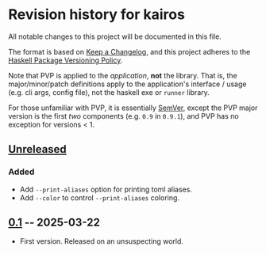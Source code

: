 # Revision history for kairos

All notable changes to this project will be documented in this file.

The format is based on [Keep a Changelog](https://keepachangelog.com/en/1.0.0/),
and this project adheres to the
[Haskell Package Versioning Policy](https://pvp.haskell.org/).

Note that PVP is applied to the _application_, **not** the library. That is,
the major/minor/patch definitions apply to the application's interface / usage
(e.g. cli args, config file), not the haskell exe or `runner` library.

For those unfamiliar with PVP, it is essentially
[SemVer](https://semver.org/spec/v2.0.0.html), except the PVP major version is
the first _two_ components (e.g. `0.9` in `0.9.1`), and PVP has no exception
for versions < 1.

## [Unreleased]
### Added
* Add `--print-aliases` option for printing toml aliases.
* Add `--color` to control `--print-aliases` coloring.

## [0.1] -- 2025-03-22

* First version. Released on an unsuspecting world.

[Unreleased]: https://github.com/tbidne/kairos/compare/0.1...main
[0.1]: https://github.com/tbidne/kairos/releases/tag/0.1
